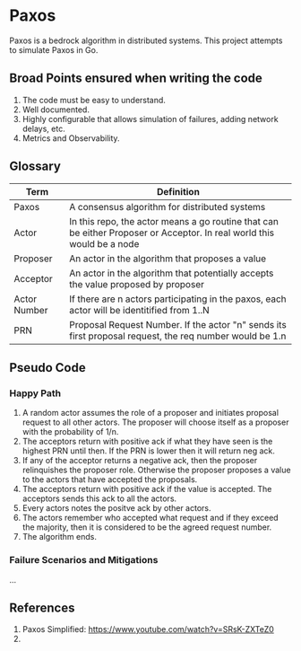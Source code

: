 # Paxos
Paxos is a bedrock algorithm in distributed systems. This project attempts to simulate Paxos in Go.

## Broad Points ensured when writing the code
1. The code must be easy to understand. 
2. Well documented.
3. Highly configurable that allows simulation of failures, adding network delays, etc.
4. Metrics and Observability.

## Glossary
| Term          | Definition                                                                 |
|---------------|----------------------------------------------------------------------------|
|Paxos          | A consensus algorithm for distributed systems                              |
|Actor          | In this repo, the actor means a go routine that can be either Proposer or Acceptor. In real world this would be a node|
|Proposer       | An actor in the algorithm that proposes a value                            | 
|Acceptor       | An actor in the algorithm that potentially accepts the value proposed by proposer | 
|Actor Number   | If there are n actors participating in the paxos, each actor will be identitified from 1..N|
|PRN| Proposal Request Number. If the actor "n" sends its first proposal request, the req number would be 1.n |



## Pseudo Code
### Happy Path 
1. A random actor assumes the role of a proposer and initiates proposal request to all other actors. The proposer will choose itself as a proposer with the probability of 1/n. 
2. The acceptors return with positive ack if what they have seen is the highest PRN until then. If the PRN is lower then it will return neg ack.
3. If any of the acceptor returns a negative ack, then the proposer relinquishes the proposer role. Otherwise the proposer proposes a value to the actors that have accepted the proposals. 
4. The acceptors return with positive ack if the value is accepted. The acceptors sends this ack to all the actors. 
5. Every actors notes the positve ack by other actors. 
6. The actors remember who accepted what request and if they exceed the majority, then it is considered to be the agreed request number. 
7. The algorithm ends. 

### Failure Scenarios and Mitigations
...


## References
1. Paxos Simplified: https://www.youtube.com/watch?v=SRsK-ZXTeZ0
2. 
